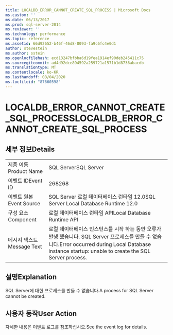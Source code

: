```yaml
---
title: LOCALDB_ERROR_CANNOT_CREATE_SQL_PROCESS | Microsoft Docs
ms.custom: ''
ms.date: 06/13/2017
ms.prod: sql-server-2014
ms.reviewer: ''
ms.technology: performance
ms.topic: reference
ms.assetid: 66d92652-b46f-46d8-8093-fa9c6fc4e0d1
author: stevestein
ms.author: sstein
ms.openlocfilehash: ecd13247bfbba6d19fea1914ef90deb245411c75
ms.sourcegitcommit: ad4d92dce894592a259721a1571b1d8736abacdb
ms.translationtype: MT
ms.contentlocale: ko-KR
ms.lasthandoff: 08/04/2020
ms.locfileid: "87660598"
---
```

# <a name="localdb_error_cannot_create_sql_process"></a><span data-ttu-id="6aedf-102">LOCALDB_ERROR_CANNOT_CREATE_SQL_PROCESS</span><span class="sxs-lookup"><span data-stu-id="6aedf-102">LOCALDB_ERROR_CANNOT_CREATE_SQL_PROCESS</span></span>
    
## <a name="details"></a><span data-ttu-id="6aedf-103">세부 정보</span><span class="sxs-lookup"><span data-stu-id="6aedf-103">Details</span></span>  
  
|||  
|-|-|  
|<span data-ttu-id="6aedf-104">제품 이름</span><span class="sxs-lookup"><span data-stu-id="6aedf-104">Product Name</span></span>|<span data-ttu-id="6aedf-105">SQL Server</span><span class="sxs-lookup"><span data-stu-id="6aedf-105">SQL Server</span></span>|  
|<span data-ttu-id="6aedf-106">이벤트 ID</span><span class="sxs-lookup"><span data-stu-id="6aedf-106">Event ID</span></span>|<span data-ttu-id="6aedf-107">268</span><span class="sxs-lookup"><span data-stu-id="6aedf-107">268</span></span>|  
|<span data-ttu-id="6aedf-108">이벤트 원본</span><span class="sxs-lookup"><span data-stu-id="6aedf-108">Event Source</span></span>|<span data-ttu-id="6aedf-109">SQL Server 로컬 데이터베이스 런타임 12.0</span><span class="sxs-lookup"><span data-stu-id="6aedf-109">SQL Server Local Database Runtime 12.0</span></span>|  
|<span data-ttu-id="6aedf-110">구성 요소</span><span class="sxs-lookup"><span data-stu-id="6aedf-110">Component</span></span>|<span data-ttu-id="6aedf-111">로컬 데이터베이스 런타임 API</span><span class="sxs-lookup"><span data-stu-id="6aedf-111">Local Database Runtime API</span></span>|  
|<span data-ttu-id="6aedf-112">메시지 텍스트</span><span class="sxs-lookup"><span data-stu-id="6aedf-112">Message Text</span></span>|<span data-ttu-id="6aedf-113">로컬 데이터베이스 인스턴스를 시작 하는 동안 오류가 발생 했습니다. SQL Server 프로세스를 만들 수 없습니다.</span><span class="sxs-lookup"><span data-stu-id="6aedf-113">Error occurred during Local Database instance startup: unable to create the SQL Server process.</span></span>|  
  
## <a name="explanation"></a><span data-ttu-id="6aedf-114">설명</span><span class="sxs-lookup"><span data-stu-id="6aedf-114">Explanation</span></span>  
 <span data-ttu-id="6aedf-115">SQL Server에 대한 프로세스를 만들 수 없습니다.</span><span class="sxs-lookup"><span data-stu-id="6aedf-115">A process for SQL Server cannot be created.</span></span>  
  
## <a name="user-action"></a><span data-ttu-id="6aedf-116">사용자 동작</span><span class="sxs-lookup"><span data-stu-id="6aedf-116">User Action</span></span>  
 <span data-ttu-id="6aedf-117">자세한 내용은 이벤트 로그를 참조하십시오.</span><span class="sxs-lookup"><span data-stu-id="6aedf-117">See the event log for details.</span></span>  
  
  
